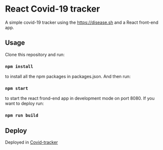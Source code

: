 # React Covid-19 tracker

A simple covid-19 tracker using the https://disease.sh and a React front-end app.

## Usage

Clone this repository and run:

### `npm install`

to install all the npm packages in packages.json. And then run:

### `npm start`

to start the react frond-end app in development mode on port 8080.
If you want to deploy run:

### `npm run build`

## Deploy

Deployed in [Covid-tracker](http://piserver.ddns.net:8080/react-covid-track)
